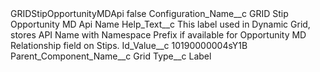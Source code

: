 <?xml version="1.0" encoding="UTF-8"?>
<CustomMetadata xmlns="http://soap.sforce.com/2006/04/metadata" xmlns:xsi="http://www.w3.org/2001/XMLSchema-instance" xmlns:xsd="http://www.w3.org/2001/XMLSchema">
    <label>GRIDStipOpportunityMDApi</label>
    <protected>false</protected>
    <values>
        <field>Configuration_Name__c</field>
        <value xsi:type="xsd:string">GRID Stip Opportunity MD Api Name</value>
    </values>
    <values>
        <field>Help_Text__c</field>
        <value xsi:type="xsd:string">This label used in Dynamic Grid, stores API Name with Namespace Prefix if available for Opportunity MD Relationship field on Stips.</value>
    </values>
    <values>
        <field>Id_Value__c</field>
        <value xsi:type="xsd:string">10190000004sY1B</value>
    </values>
    <values>
        <field>Parent_Component_Name__c</field>
        <value xsi:type="xsd:string">Grid</value>
    </values>
    <values>
        <field>Type__c</field>
        <value xsi:type="xsd:string">Label</value>
    </values>
</CustomMetadata>
